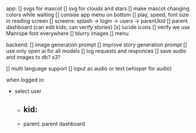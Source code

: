 
app:
[] svgs for mascot
[] svg for clouds and stars
[] make mascot changing colors while waiting
[] consise app menu on bottom
[] play, speed, font size in reading screen
[] screens: splash -> login -> users -> parent/kid 
[] parent dashboard (can edit kids, can verify stories)
[x] lucide icons
[] verify we use Manrope font everywhere
[] blurry images 
[] menu

backend:
[] image generation prompt
[] improve story generation prompt
[] use only open ai for all models
[] log requests and responces
[] save audio and images to db? s3?


[] multi language support
[] input as audio or text (whisper for audio)


when logged in:
- select user
    - kid:
        - 
    - parent:
        parent dashboard